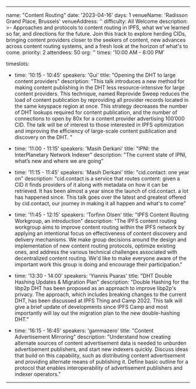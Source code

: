 ---

name: "Content Routing"
date: '2023-04-16'
days: 1
venueName: 'Radisson Grand Place, Brussels'
venueAddress: ''
difficulty: All Welcome
description: >-
  Approaches and protocols to content routing in IPFS, what we've learned so far, and directions for the future. Join this track to explore herding CIDs, bringing content providers closer to the seekers of content, new advances across content routing systems, and a fresh look at the horizon of what's to come.
priority: 2
attendees: 50
org: ''
times: '10:00 AM - 6:00 PM'

timeslots:
  - time: '10:15 - 10:45'
    speakers: 'Gui'
    title: "Opening the DHT to large content providers"
    description: "This talk introduces a new method for making content publishing in the DHT less resource-intensive for large content providers. This technique, named Reprovide Sweep reduces the load of content publication by reproviding all provider records located in the same keyspace region at once. This strategy decreases the number of DHT lookups required for content publication, and the number of connections to open by 80x for a content provider advertising 100’000 CID. The talk will be of interest to those interested in IPFS optimization and improving the efficiency of large-scale content publication and discovery on the DHT. "

  - time: '11:00 - 11:15'
    speakers: 'Masih Derkani'
    title: "IPNI: the InterPlanetary Network Indexer"
    description: "The current state of IPNI, what’s new and where we are going"

  - time: '11:15 - 11:45'
    speakers: 'Masih Derkani'
    title: "cid.contact: one year on"
    description: "cid.contact is a service that routes content: given a CID it finds providers of it along with metadata on how it can be retrieved. It has been almost a year since the launch of cid.contact. a lot has happened since. This talk goes over the latest and greatest offered by cid.contact, our journey in making it all happen and what's to come"

  - time: '11:45 - 12:15'
    speakers: 'Torfinn Olsen'
    title: "IPFS Content Routing Workgroup, an introduction"
    description: "The IPFS content routing workgroup aims to improve content routing within the IPFS network by applying an intentional focus on effectiveness of content discovery and delivery mechanisms. We make group decisions around the design and implementation of new content routing protocols, optimize existing ones, and address the various technical challenges associated with decentralized content routing. We'd like to make everyone aware of the important work this group is doing and encourage their participation."

  - time: '13:30 - 14:00'
    speakers: 'Yiannis Psaras'
    title: "DHT Double Hashing Updates & Migration Plan"
    description: "Double Hashing for the libp2p DHT has been proposed as an approach to improve libp2p's privacy. The approach, which includes breaking changes to the current DHT, has been discussed at IPFS Thing and Camp 2022. This talk will give a brief update of developments since IPFS Camp and most importantly will lay out the migration plan to the new double-hashing DHT."

  - time: '16:15 - 16:45'
    speakers: 'gammazero'
    title: "Content Advertisement Mirroring"
    description: "Understand how creating alternate sources of content advertisement data is needed to unburden advertisement publishers, and start new indexers quickly.
Discuss ideas that build on this capability, such as distributing content advertisement and providing alternate means of publishing it. Define basic outline for a protocol that enables interoperability of advertisement publishers and indexer operators."

---